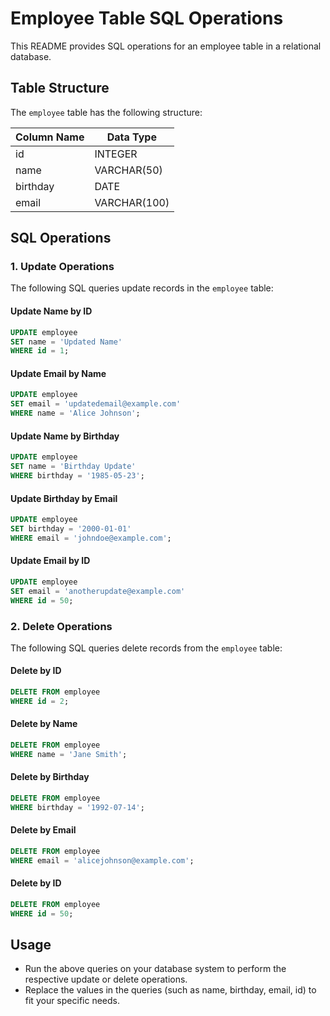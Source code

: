 
# Employee Table SQL Operations

This README provides SQL operations for an employee table in a relational database.

## Table Structure

The `employee` table has the following structure:

| Column Name | Data Type   |
|-------------|-------------|
| id          | INTEGER     |
| name        | VARCHAR(50) |
| birthday    | DATE        |
| email       | VARCHAR(100)|

## SQL Operations

### 1. Update Operations

The following SQL queries update records in the `employee` table:

#### Update Name by ID

```sql
UPDATE employee
SET name = 'Updated Name'
WHERE id = 1;
```

#### Update Email by Name

```sql
UPDATE employee
SET email = 'updatedemail@example.com'
WHERE name = 'Alice Johnson';
```

#### Update Name by Birthday

```sql
UPDATE employee
SET name = 'Birthday Update'
WHERE birthday = '1985-05-23';
```

#### Update Birthday by Email

```sql
UPDATE employee
SET birthday = '2000-01-01'
WHERE email = 'johndoe@example.com';
```

#### Update Email by ID

```sql
UPDATE employee
SET email = 'anotherupdate@example.com'
WHERE id = 50;
```

### 2. Delete Operations

The following SQL queries delete records from the `employee` table:

#### Delete by ID

```sql
DELETE FROM employee
WHERE id = 2;
```

#### Delete by Name

```sql
DELETE FROM employee
WHERE name = 'Jane Smith';
```

#### Delete by Birthday

```sql
DELETE FROM employee
WHERE birthday = '1992-07-14';
```

#### Delete by Email

```sql
DELETE FROM employee
WHERE email = 'alicejohnson@example.com';
```

#### Delete by ID

```sql
DELETE FROM employee
WHERE id = 50;
```

## Usage

- Run the above queries on your database system to perform the respective update or delete operations.
- Replace the values in the queries (such as name, birthday, email, id) to fit your specific needs.
